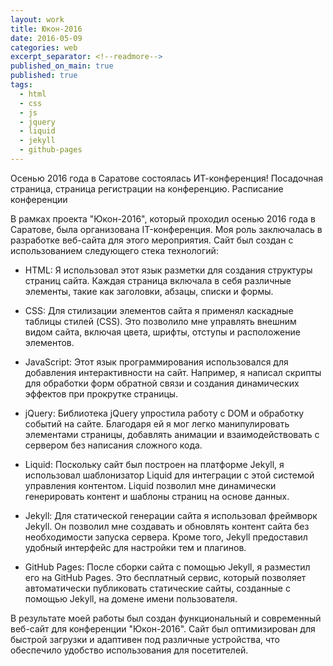 ```yaml
---
layout: work
title: Юкон-2016
date: 2016-05-09
categories: web
excerpt_separator: <!--readmore-->
published_on_main: true
published: true
tags:
  - html
  - css
  - js
  - jquery
  - liquid
  - jekyll
  - github-pages
---
```

Осенью 2016 года в Саратове состоялась ИТ-конференция! 
Посадочная страница, страница регистрации на конференцию. Расписание конференции

В рамках проекта "Юкон-2016", который проходил осенью 2016 года в Саратове, была организована IT-конференция. Моя роль заключалась в разработке веб-сайта для этого мероприятия. Сайт был создан с использованием следующего стека технологий:

- HTML: Я использовал этот язык разметки для создания структуры страниц сайта. Каждая страница включала в себя различные элементы, такие как заголовки, абзацы, списки и формы.

- CSS: Для стилизации элементов сайта я применял каскадные таблицы стилей (CSS). Это позволило мне управлять внешним видом сайта, включая цвета, шрифты, отступы и расположение элементов.

- JavaScript: Этот язык программирования использовался для добавления интерактивности на сайт. Например, я написал скрипты для обработки форм обратной связи и создания динамических эффектов при прокрутке страницы.

- jQuery: Библиотека jQuery упростила работу с DOM и обработку событий на сайте. Благодаря ей я мог легко манипулировать элементами страницы, добавлять анимации и взаимодействовать с сервером без написания сложного кода.

- Liquid: Поскольку сайт был построен на платформе Jekyll, я использовал шаблонизатор Liquid для интеграции с этой системой управления контентом. Liquid позволил мне динамически генерировать контент и шаблоны страниц на основе данных.

- Jekyll: Для статической генерации сайта я использовал фреймворк Jekyll. Он позволил мне создавать и обновлять контент сайта без необходимости запуска сервера. Кроме того, Jekyll предоставил удобный интерфейс для настройки тем и плагинов.

- GitHub Pages: После сборки сайта с помощью Jekyll, я разместил его на GitHub Pages. Это бесплатный сервис, который позволяет автоматически публиковать статические сайты, созданные с помощью Jekyll, на домене имени пользователя.

В результате моей работы был создан функциональный и современный веб-сайт для конференции "Юкон-2016". Сайт был оптимизирован для быстрой загрузки и адаптивен под различные устройства, что обеспечило удобство использования для посетителей.
